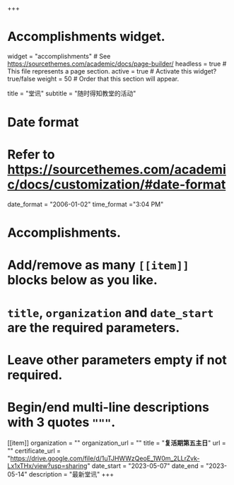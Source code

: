 +++
# Accomplishments widget.
widget = "accomplishments"  # See https://sourcethemes.com/academic/docs/page-builder/
headless = true  # This file represents a page section.
active = true  # Activate this widget? true/false
weight = 50  # Order that this section will appear.

title = "堂讯"
subtitle = "随时得知教堂的活动"

# Date format
#   Refer to https://sourcethemes.com/academic/docs/customization/#date-format
date_format = "2006-01-02"
time_format ="3:04 PM"

# Accomplishments.
#   Add/remove as many `[[item]]` blocks below as you like.
#   `title`, `organization` and `date_start` are the required parameters.
#   Leave other parameters empty if not required.
#   Begin/end multi-line descriptions with 3 quotes `"""`.

[[item]]
  organization = ""
  organization_url = ""
  title = "**复活期第五主日**"
  url = ""
  certificate_url = "https://drive.google.com/file/d/1uTJHWWzQeoE_1W0m_2LLrZvk-Lx1xTHx/view?usp=sharing"
  date_start = "2023-05-07"
  date_end = "2023-05-14"
  description = "最新堂讯"
+++
